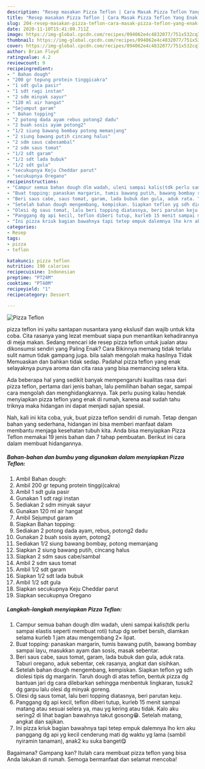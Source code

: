 ```yaml
---
description: "Resep masakan Pizza Teflon | Cara Masak Pizza Teflon Yang Enak Dan Mudah"
title: "Resep masakan Pizza Teflon | Cara Masak Pizza Teflon Yang Enak Dan Mudah"
slug: 204-resep-masakan-pizza-teflon-cara-masak-pizza-teflon-yang-enak-dan-mudah
date: 2020-11-10T15:41:09.711Z
image: https://img-global.cpcdn.com/recipes/094062e4c4832077/751x532cq70/pizza-teflon-foto-resep-utama.jpg
thumbnail: https://img-global.cpcdn.com/recipes/094062e4c4832077/751x532cq70/pizza-teflon-foto-resep-utama.jpg
cover: https://img-global.cpcdn.com/recipes/094062e4c4832077/751x532cq70/pizza-teflon-foto-resep-utama.jpg
author: Brian Floyd
ratingvalue: 4.2
reviewcount: 9
recipeingredient:
- " Bahan dough"
- "200 gr tepung protein tinggicakra"
- "1 sdt gula pasir"
- "1 sdt ragi instan"
- "2 sdm minyak sayur"
- "120 ml air hangat"
- "Sejumput garam"
- " Bahan topping"
- "2 potong dada ayam rebus potong2 dadu"
- "2 buah sosis ayam potong2"
- "1/2 siung bawang bombay potong memanjang"
- "2 siung bawang putih cincang halus"
- "2 sdm saus cabesambal"
- "2 sdm saus tomat"
- "1/2 sdt garam"
- "1/2 sdt lada bubuk"
- "1/2 sdt gula"
- "secukupnya Keju Cheddar parut"
- "secukupnya Oregano"
recipeinstructions:
- "Campur semua bahan dough dlm wadah, uleni sampai kalis(tdk perlu sampai elastis seperti membuat roti) tutup dg serbet bersih, diamkan selama kurleb 1 jam atau mengembang 2× lipat."
- "Buat topping: panaskan margarin, tumis bawang putih, bawang bombay sampai layu, masukkan ayam dan sosis, masak sebentar."
- "Beri saus cabe, saus tomat, garam, lada bubuk dan gula, aduk rata. Taburi oregano, aduk sebentar, cek rasanya, angkat dan sisihkan."
- "Setelah bahan dough mengembang, kempiskan. Siapkan teflon yg sdh diolesi tipis dg margarin. Taruh dough di atas teflon, bentuk pizza dg bantuan jari dg cara dilebarkan sehingga menbentuk lingkaran, tusuk2 dg garpu lalu olesi dg minyak goreng."
- "Olesi dg saus tomat, lalu beri topping diatasnya, beri parutan keju."
- "Panggang dg api kecil, teflon diberi tutup, kurleb 15 menit sampai matang atau sesuai selera ya, mau yg kering atau tidak. Kalo aku sering2 di lihat bagian bawahnya takut gosong😁. Setelah matang, angkat dan sajikan."
- "Ini pizza kriuk bagian bawahnya tapi tetep empuk dalemnya lho krn aku panggang dg api yg kecil cenderung mati dg waktu yg lama (sambil nyiramin tanaman), anak2 ku suka banget😋"
categories:
- Resep
tags:
- pizza
- teflon

katakunci: pizza teflon 
nutrition: 190 calories
recipecuisine: Indonesian
preptime: "PT24M"
cooktime: "PT40M"
recipeyield: "1"
recipecategory: Dessert

---
```



![Pizza Teflon](https://img-global.cpcdn.com/recipes/094062e4c4832077/751x532cq70/pizza-teflon-foto-resep-utama.jpg)


pizza teflon ini yaitu santapan nusantara yang ekslusif dan wajib untuk kita coba. Cita rasanya yang lezat membuat siapa pun menantikan kehadirannya di meja makan.
Sedang mencari ide resep pizza teflon untuk jualan atau dikonsumsi sendiri yang Paling Enak? Cara Bikinnya memang tidak terlalu sulit namun tidak gampang juga. bila salah mengolah maka hasilnya Tidak Memuaskan dan bahkan tidak sedap. Padahal pizza teflon yang enak selayaknya punya aroma dan cita rasa yang bisa memancing selera kita.

Ada beberapa hal yang sedikit banyak mempengaruhi kualitas rasa dari pizza teflon, pertama dari jenis bahan, lalu pemilihan bahan segar, sampai cara mengolah dan menghidangkannya. Tak perlu pusing kalau hendak menyiapkan pizza teflon yang enak di rumah, karena asal sudah tahu triknya maka hidangan ini dapat menjadi sajian spesial.




Nah, kali ini kita coba, yuk, buat pizza teflon sendiri di rumah. Tetap dengan bahan yang sederhana, hidangan ini bisa memberi manfaat dalam membantu menjaga kesehatan tubuh kita. Anda bisa menyiapkan Pizza Teflon memakai 19 jenis bahan dan 7 tahap pembuatan. Berikut ini cara dalam membuat hidangannya.

<!--inarticleads1-->

##### Bahan-bahan dan bumbu yang digunakan dalam menyiapkan Pizza Teflon:

1. Ambil  Bahan dough:
1. Ambil 200 gr tepung protein tinggi(cakra)
1. Ambil 1 sdt gula pasir
1. Gunakan 1 sdt ragi instan
1. Sediakan 2 sdm minyak sayur
1. Gunakan 120 ml air hangat
1. Ambil Sejumput garam
1. Siapkan  Bahan topping:
1. Sediakan 2 potong dada ayam, rebus, potong2 dadu
1. Gunakan 2 buah sosis ayam, potong2
1. Sediakan 1/2 siung bawang bombay, potong memanjang
1. Siapkan 2 siung bawang putih, cincang halus
1. Siapkan 2 sdm saus cabe/sambal
1. Ambil 2 sdm saus tomat
1. Ambil 1/2 sdt garam
1. Siapkan 1/2 sdt lada bubuk
1. Ambil 1/2 sdt gula
1. Siapkan secukupnya Keju Cheddar parut
1. Siapkan secukupnya Oregano




<!--inarticleads2-->

##### Langkah-langkah menyiapkan Pizza Teflon:

1. Campur semua bahan dough dlm wadah, uleni sampai kalis(tdk perlu sampai elastis seperti membuat roti) tutup dg serbet bersih, diamkan selama kurleb 1 jam atau mengembang 2× lipat.
1. Buat topping: panaskan margarin, tumis bawang putih, bawang bombay sampai layu, masukkan ayam dan sosis, masak sebentar.
1. Beri saus cabe, saus tomat, garam, lada bubuk dan gula, aduk rata. Taburi oregano, aduk sebentar, cek rasanya, angkat dan sisihkan.
1. Setelah bahan dough mengembang, kempiskan. Siapkan teflon yg sdh diolesi tipis dg margarin. Taruh dough di atas teflon, bentuk pizza dg bantuan jari dg cara dilebarkan sehingga menbentuk lingkaran, tusuk2 dg garpu lalu olesi dg minyak goreng.
1. Olesi dg saus tomat, lalu beri topping diatasnya, beri parutan keju.
1. Panggang dg api kecil, teflon diberi tutup, kurleb 15 menit sampai matang atau sesuai selera ya, mau yg kering atau tidak. Kalo aku sering2 di lihat bagian bawahnya takut gosong😁. Setelah matang, angkat dan sajikan.
1. Ini pizza kriuk bagian bawahnya tapi tetep empuk dalemnya lho krn aku panggang dg api yg kecil cenderung mati dg waktu yg lama (sambil nyiramin tanaman), anak2 ku suka banget😋




Bagaimana? Gampang kan? Itulah cara membuat pizza teflon yang bisa Anda lakukan di rumah. Semoga bermanfaat dan selamat mencoba!
